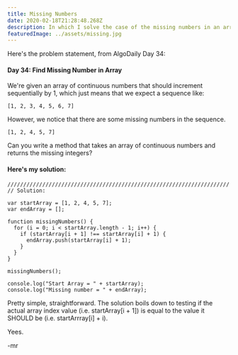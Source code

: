 ```yaml
---
title: Missing Numbers
date: 2020-02-18T21:28:48.268Z
description: In which I solve the case of the missing numbers in an array...
featuredImage: ../assets/missing.jpg
---
```


Here's the problem statement, from AlgoDaily Day 34:

#### Day 34: Find Missing Number in Array

We're given an array of continuous numbers that should increment sequentially by 1, which just means that we expect a sequence like:

`[1, 2, 3, 4, 5, 6, 7]`

However, we notice that there are some missing numbers in the sequence.

`[1, 2, 4, 5, 7]`

Can you write a method that takes an array of continuous numbers and returns the missing integers?

#### Here's my solution:

```
//////////////////////////////////////////////////////////////////////
// Solution:

var startArray = [1, 2, 4, 5, 7];
var endArray = [];

function missingNumbers() {
  for (i = 0; i < startArray.length - 1; i++) {
    if (startArray[i + 1] !== startArray[i] + 1) {
      endArray.push(startArray[i] + 1);
    }
  }
}

missingNumbers();

console.log("Start Array = " + startArray);
console.log("Missing number = " + endArray);
```

Pretty simple, straightforward. The solution boils down to testing if the actual array index value (i.e. startArray\[i + 1]) is equal to the value it SHOULD be (i.e. startArrray\[i] + i).

Yees.

\-mr
